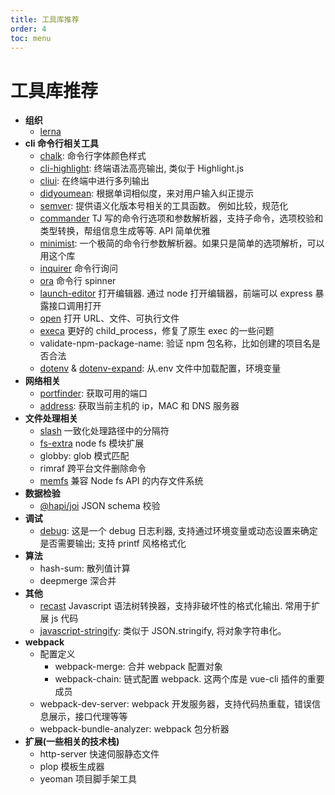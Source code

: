 ```yaml
---
title: 工具库推荐
order: 4
toc: menu
---
```


# 工具库推荐


- **组织**
   - [lerna](http://lernajs.io/)
- **cli 命令行相关工具**
   - [chalk](https://github.com/chalk/chalk): 命令行字体颜色样式
   - [cli-highlight](https://www.npmjs.com/package/cli-highlight): 终端语法高亮输出, 类似于 Highlight.js
   - [cliui](https://www.npmjs.com/package/cliui): 在终端中进行多列输出
   - [didyoumean](https://github.com/dcporter/didyoumean.js): 根据单词相似度，来对用户输入纠正提示
   - [semver](https://www.npmjs.com/package/semver): 提供语义化版本号相关的工具函数。 例如比较，规范化
   - [commander](https://github.com/tj/commander.js#readme) TJ 写的命令行选项和参数解析器，支持子命令，选项校验和类型转换，帮组信息生成等等. API 简单优雅
   - [minimist](https://www.npmjs.com/package/minimist): 一个极简的命令行参数解析器。如果只是简单的选项解析，可以用这个库
   - [inquirer](https://github.com/SBoudrias/Inquirer.js) 命令行询问
   - [ora](https://github.com/sindresorhus/ora) 命令行 spinner
   - [launch-editor](https://github.com/yyx990803/launch-editor) 打开编辑器. 通过 node 打开编辑器，前端可以 express 暴露接口调用打开
   - [open](https://www.npmjs.com/package/open) 打开 URL、文件、可执行文件
   - [execa](https://www.npmjs.com/package/execa) 更好的 child_process，修复了原生 exec 的一些问题
   - validate-npm-package-name: 验证 npm 包名称，比如创建的项目名是否合法
   - [dotenv](https://www.npmjs.com/package/dotenv) & [dotenv-expand](https://www.npmjs.com/package/dotenv-expand): 从.env 文件中加载配置，环境变量
- **网络相关**
   - [portfinder](https://www.npmjs.com/package/portfinder): 获取可用的端口
   - [address](https://www.npmjs.com/package/address): 获取当前主机的 ip，MAC 和 DNS 服务器
- **文件处理相关**
   - [slash](https://www.npmjs.com/package/slash) 一致化处理路径中的分隔符
   - [fs-extra](https://www.npmjs.com/package/fs-extra) node fs 模块扩展
   - globby: glob 模式匹配
   - rimraf 跨平台文件删除命令
   - [memfs](https://www.npmjs.com/package/memfs) 兼容 Node fs API 的内存文件系统
- **数据检验**
   - [@hapi/joi](https://www.npmjs.com/package/@hapi/joi) JSON schema 校验
- **调试**
   - [debug](https://www.npmjs.com/package/debug): 这是一个 debug 日志利器, 支持通过环境变量或动态设置来确定是否需要输出; 支持 printf 风格格式化
- **算法**
   - hash-sum: 散列值计算
   - deepmerge 深合并
- **其他**
   - [recast](https://github.com/benjamn/recast) Javascript 语法树转换器，支持非破坏性的格式化输出. 常用于扩展 js 代码
   - [javascript-stringify](https://www.npmjs.com/package/javascript-stringify): 类似于 JSON.stringify, 将对象字符串化。
- **webpack**
   - 配置定义
      - webpack-merge: 合并 webpack 配置对象
      - webpack-chain: 链式配置 webpack. 这两个库是 vue-cli 插件的重要成员
   - webpack-dev-server: webpack 开发服务器，支持代码热重载，错误信息展示，接口代理等等
   - webpack-bundle-analyzer: webpack 包分析器
- **扩展(一些相关的技术栈)**
   - http-server 快速伺服静态文件
   - plop 模板生成器
   - yeoman 项目脚手架工具
